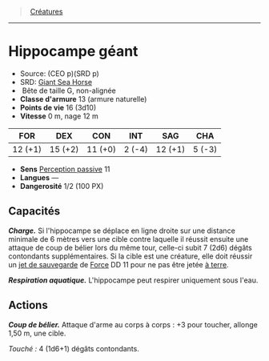 ﻿---
!MonsterItem
Family: MonsterHD
Type: Bête
Size: G
Alignment: non-alignée
ArmorClass: 13 (armure naturelle)
HitPoints: 16 (3d10)
Speed: 0 m, nage 12 m
Strength: 12 (+1)
Dexterity: 15 (+2)
Constitution: 11 (+0)
Intelligence: ' 2 (-4)'
Wisdom: 12 (+1)
Charisma: ' 5 (-3)'
Senses: '[Perception passive](hd_abilities_dexterity_perception_passive.md) 11'
Languages: —
Challenge: 1/2 (100 PX)
Id: monsters_hd.md#hippocampe-géant
ParentLink: monsters_hd.md#créatures
Name: Hippocampe géant
ParentName: Créatures
NameLevel: 1
AltName: '[Giant Sea Horse](srd_monsters_giant_sea_horse.md)'
Source: (CEO p)(SRD p)
Attributes: {}
AttributesDictionary: >+
  {}

---
> [Créatures](hd_monsters.md)

---

# Hippocampe géant

- Source: (CEO p)(SRD p)
- SRD: [Giant Sea Horse](srd_monsters_giant_sea_horse.md)
-  Bête de taille G, non-alignée
- **Classe d'armure** 13 (armure naturelle)
- **Points de vie** 16 (3d10)
- **Vitesse** 0 m, nage 12 m

|FOR|DEX|CON|INT|SAG|CHA|
|---|---|---|---|---|---|
|12 (+1)|15 (+2)|11 (+0)| 2 (-4)|12 (+1)| 5 (-3)|

- **Sens** [Perception passive](hd_abilities_dexterity_perception_passive.md) 11
- **Langues** —
- **Dangerosité** 1/2 (100 PX)

## Capacités

**_Charge._** Si l'hippocampe se déplace en ligne droite sur une distance minimale de 6 mètres vers une cible contre laquelle il réussit ensuite une attaque de coup de bélier lors du même tour, celle-ci subit 7 (2d6) dégâts contondants supplémentaires. Si la cible est une créature, elle doit réussir un [jet de sauvegarde](hd_abilities_jets_de_sauvegarde.md) de [Force](hd_abilities_strength.md) DD 11 pour ne pas être jetée [à terre](hd_conditions_a_terre.md).

**_Respiration aquatique._** L'hippocampe peut respirer uniquement sous l'eau.

## Actions

**_Coup de bélier._** Attaque d'arme au corps à corps : +3 pour toucher, allonge 1,50 m, une cible.

_Touché :_ 4 (1d6+1) dégâts contondants.

